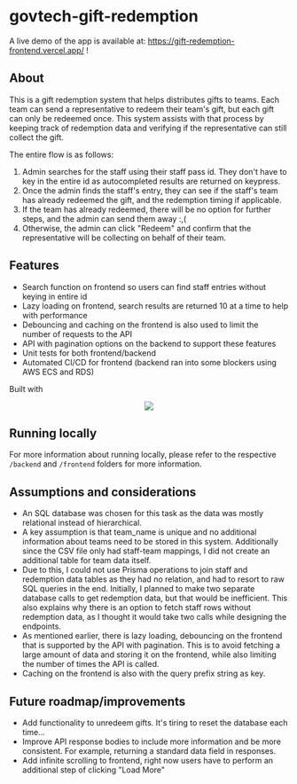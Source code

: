 # govtech-gift-redemption
A live demo of the app is available at: https://gift-redemption-frontend.vercel.app/ !

## About
This is a gift redemption system that helps distributes gifts to teams. Each team can send a representative to redeem their team's gift, but each gift can only be redeemed once. This system assists with that process by keeping track of redemption data and verifying if the representative can still collect the gift.  

The entire flow is as follows:
1. Admin searches for the staff using their staff pass id. They don't have to key in the entire id as autocompleted results are returned on keypress.
2. Once the admin finds the staff's entry, they can see if the staff's team has already redeemed the gift, and the redemption timing if applicable.
3. If the team has already redeemed, there will be no option for further steps, and the admin can send them away :,(
4. Otherwise, the admin can click "Redeem" and confirm that the representative will be collecting on behalf of their team.

## Features
* Search function on frontend so users can find staff entries without keying in entire id
* Lazy loading on frontend, search results are returned 10 at a time to help with performance
* Debouncing and caching on the frontend is also used to limit the number of requests to the API
* API with pagination options on the backend to support these features
* Unit tests for both frontend/backend
* Automated CI/CD for frontend (backend ran into some blockers using AWS ECS and RDS)

Built with 
<p align="center">
  <a href="https://skillicons.dev">
    <img src="https://skillicons.dev/icons?i=nodejs,ts,express,react,postgres,prisma" />
  </a>
</p>

## Running locally
For more information about running locally, please refer to the respective `/backend` and `/frontend` folders for more information.

## Assumptions and considerations
* An SQL database was chosen for this task as the data was mostly relational instead of hierarchical.
* A key assumption is that team_name is unique and no additional information about teams need to be stored in this system. Additionally since the CSV file only had staff-team mappings, I did not create an additional table for team data itself.
* Due to this, I could not use Prisma operations to join staff and redemption data tables as they had no relation, and had to resort to raw SQL queries in the end. Initially, I planned to make two separate database calls to get redemption data, but that would be inefficient. This also explains why there is an option to fetch staff rows without redemption data, as I thought it would take two calls while designing the endpoints. 
* As mentioned earlier, there is lazy loading, debouncing on the frontend that is supported by the API with pagination. This is to avoid fetching a large amount of data and storing it on the frontend, while also limiting the number of times the API is called.
* Caching on the frontend is also with the query prefix string as key.

## Future roadmap/improvements
* Add functionality to unredeem gifts. It's tiring to reset the database each time...
* Improve API response bodies to include more information and be more consistent. For example, returning a standard data field in responses.
* Add infinite scrolling to frontend, right now users have to perform an additional step of clicking "Load More"


